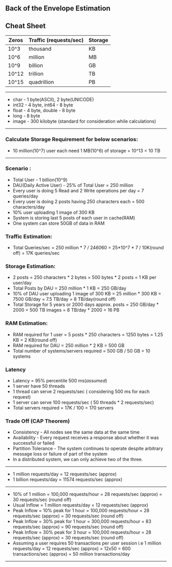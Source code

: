 
## Back of the Envelope Estimation

## Cheat Sheet
| Zeros | Traffic (requests/sec) | Storage |
|-------|------------------------|---------|
| 10^3  | thousand               | KB      |
| 10^6  | million                | MB      |
| 10^9  | billion                | GB      |
| 10^12 | trillion               | TB      |
| 10^15 | quadrillion            | PB      |

-----------------------------------------

* char - 1 byte(ASCII), 2 byte(UNICODE)
* int32 - 4 byte, int64 - 8 byte
* float - 4 byte, double - 8 byte
* long - 8 byte
* image - 300 kilobyte (standard for consideration while calculations)

-----------------------------------------
### Calculate Storage Requirement for below scenarios:
* 10 million(10^7) user each need 1 MB(10^6) of storage = 10^13 = 10 TB

-----------------------------------------
### Scenario :
 * Total User - 1 billion(10^9)
 * DAU(Daily Active User) - 25% of Total User = 250 million
 * Every user is doing 5 Read and 2 Write operations per day = 7 queries/day
 * Every user is doing 2 posts having 250 characters each = 500 characters/day
 * 10% user uploading 1 image of 300 KB
 * System is storing last 5 posts of each user in cache(RAM)
 * One system can store 50GB of data in RAM 

### Traffic Estimation:
 * Total Queries/sec = 250 million * 7 / 24*60*60 = 25*10^7 * 7 / 10K(round off) = 17K queries/sec

### Storage Estimation:
 * 2 posts = 250 characters * 2 bytes = 500 bytes * 2 posts = 1 KB per user/day
 * Total Posts by DAU = 250 million * 1 KB = 250 GB/day
 * 10% of DAU user uploading 1 image of 300 KB = 25 million * 300 KB = 7500 GB/day = 7.5 TB/day = 8 TB/day(round off)
 * Total Storage for 5 years or 2000 days approx.
       posts = 250 GB/day * 2000 = 500 TB
       images = 8 TB/day * 2000 = 16 PB

### RAM Estimation:
 * RAM required for 1 user = 5 posts * 250 characters = 1250 bytes = 1.25 KB = 2 KB(round off)
 * RAM required for DAU = 250 million * 2 KB = 500 GB
 * Total number of systems/servers required = 500 GB / 50 GB = 10 systems

### Latency
 * Latency = 95% percentile 500 ms(_assumed_)
 * 1 server have 50 threads
 * 1 thread can serve 2 requests/sec ( considering 500 ms for each request)
 * 1 server can serve 100 requests/sec ( 50 threads * 2 requests/sec)
 * Total servers required = 17K / 100 = 170 servers

### Trade Off (CAP Theorem)
 * Consistency - All nodes see the same data at the same time
 * Availability - Every request receives a response about whether it was successful or failed
 * Partition Tolerance - The system continues to operate despite arbitrary message loss or failure of part of the system
 * In a distributed system, we can only achieve two of the three.
    







-----------------------------------------
* 1 million requests/day = 12 requests/sec (approx)
* 1 billion requests/day = 11574 requests/sec (approx)
-----------------------------------------
* 10% of 1 million = 100,000 requests/hour = 28 requests/sec (approx) = 30 requests/sec (round off)
* Usual Inflow = 1 million requests/day = 12 requests/sec (approx)
* Peak Inflow = 10% peak for 1 hour = 100,000 requests/hour = 28 requests/sec (approx) = 30 requests/sec (round off)
* Peak Inflow = 30% peak for 1 hour = 300,000 requests/hour = 83 requests/sec (approx) = 90 requests/sec (round off)
* Peak Inflow = 30% peak for 3 hour = 100,000 requests/hour = 28 requests/sec (approx) = 30 requests/sec (round off)
* Assuming a user requires 50 transactions per user session i.e 
 1 million requests/day = 12 requests/sec (approx) = 12x50 = 600 transactions/sec (approx) = 50 million transactions/day
-------------------------------------------



